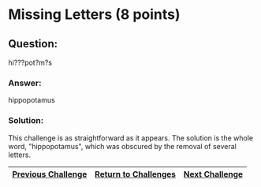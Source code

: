 # Missing Letters (8 points)

## Question:

hi???pot?m?s

### Answer:

hippopotamus

### Solution:

This challenge is as straightforward as it appears. The solution is the whole word, "hippopotamus", which was obscured by the removal of several letters.

| [Previous Challenge](/Challenges/Analyze/3) | [Return to Challenges](/Challenges/../../../#modules) | [Next Challenge](/Challenges/Analyze/5) |
| :------- | :-----: | ------: |